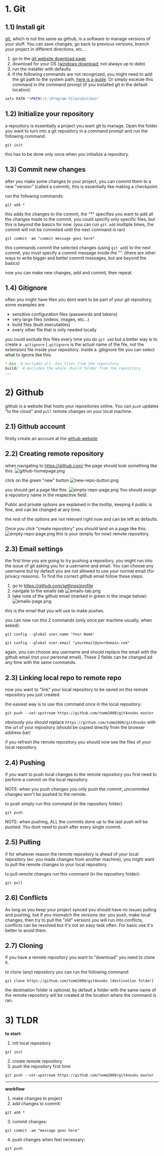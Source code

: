 # 1. Git
## 1.1) Install git
[git](https://git-scm.com/), which is not the same as github, is a software to manage versions of your stuff. You can save changes, go back to previous versions, branch your project in different directions, etc...

1. go to the [git website download page](https://git-scm.com/downloads)
2. download for your OS ([windows download](https://github.com/git-for-windows/git/releases/download/v2.46.0.windows.1/Git-2.46.0-64-bit.exe), not always up to date)
3. run the installer with defaults
4. if the following commands are not recognized, you might need to add the git path to the system path, [here is a guide](https://stackoverflow.com/questions/26620312/installing-git-in-path-with-github-client-for-windows). Or simply exceute this command in the command prompt (if you installed git in the default location):
```cmd
setx PATH "%PATH%;C:\Program Files\Git\bin"
```

## 1.2) Initialize your repository
a repository is essentially a project you want git to manage. Open the folder you want to turn into a git repository in a command prompt and run the following command:

```
git init
```

this has to be done only once when you initialize a repository.
## 1.3) Commit new changes
after you make some changes to your project, you can commit them to a new "version" (called a commit), this is essentially like making a checkpoint.

run the following commands:

```
git add *
```
this adds the changes to the commit, the "\*" specifies you want to add all the changes made to the commit, you could specify only specific files, but this is beyond the basics for now. (you can run `git add` multiple times, the commit will not be commited until the next command is ran)

```
git commit -am "commit message goes here"
```
this commands commit the selected changes (using `git add`) to the next commit, you must specify a commit message inside the "". (there are other ways to write bigger and better commit messages, but are beyond the basics)

now you can make new changes, add and commit, then repeat.

## 1.4) Gitignore
often you might have files you dont want to be part of your git repository, some examples are:
- sensitive configuration files (passwords and tokens)
- very large files (videos, images, etc...)
- build files (built executables)
- every other file that is only needed locally

you could exclude this files every time you do `git add` but a better way is to create a `.gitignore` (`.gitignore` is the actual name of the file, not the extension) file inside your repository. Inside a .gitignore file you can select what to ignore like this:

```python
*.bin  # excludes all .bin files from the repository
build/  # excludes the whole /build folder from the repository
...
```

# 2) Github
github is a website that hosts your repositories online. You can `push` updates "to the cloud" and `pull` remote changes on your local machine.

## 2.1) Github account
firstly create an account at the [github website](https://github.com/)

## 2.2) Creating remote repository
when navigating to https://github.com/ the page should look something like this:
![github-homepage.png](assets/github-homepage.png)

click on the green "new" button
![new-repo-button.png](assets/new-repo-button.png)

you should get a page like this:
![empty-repo-page.png](assets/empty-repo-page.png)
You should assign a repository name in the respective field.

Public and private options are explained in the tooltip, keeping it public is fine, and can be changed at any time.

the rest of the options are not relevant right now and can be left as defaults.

Once you click "create repository" you should land on a page like this:
![empty-repo-page.png](assets/empty-repo-page.png)
this is your (empty for now) remote repository.

## 2.3) Email settings
the first time you are going to try pushing a repository, you might run into the issue of git asking you for a username and email. You can choose any username but by default you are not allowed to use your normal email (for privacy reasons). To find the correct github email follow these steps:

1. go to https://github.com/settings/profile
2. navigate to the emails tab
![emails-tab.png](assets/emails-tab.png)
3. take note of the github email (marked in green in the image below):
![emails-page.png](assets/emails-page.png)

this is the email that you will use to make pushes.

you can now run this 2 commands (only once per machine usually, when asked):

```
git config --global user.name "Your Name"
```

```
git config --global user.email "youremail@yourdomain.com"
```

again, you can choose any username and should replace the email with the github email (not your personal email). These 2 fields can be changed ad any time with the same commands.

## 2.3) Linking local repo to remote repo
now you want to "link" your local repository to be saved on this remote repository you just created.

the easiest way is to use this command once in the local repository:

```
git push --set-upstream https://github.com/tomm2000/git4noobs master
```

obviously you should replace `https://github.com/tomm2000/git4noobs` with the url of your repository (should be copied directly from the browser address bar)

if you refresh the remote repository you should now see the files of your local repository.

## 2.4) Pushing
if you want to push local changes to the remote repository you first need to perform a commit on the local repository.

NOTE: when you push changes you only push the commit, uncommited changes won't be pushed to the remote.

to push simply run this command (in the repository folder):
```
git push
```

NOTE: when pushing, ALL the commits done up to the last push will be pushed. You dont need to push after every single commit.
## 2.5) Pulling
if for whatever reason the remote repository is ahead of your local repository (ex: you made changes from another machine), you might want to pull the remote changes to your local repository.

to pull remote changes run this command (in the repository folder):
```
git pull
```

## 2.6) Conflicts
As long as you keep your project synced you should have no issues pulling and pushing, but if you mismatch the versions (ex: you push, make local changes, then try to pull the "old" version) you will run into conflicts, conflicts can be resolved but it's not an easy task often. For basic use it's better to avoid them.

## 2.7) Cloning
If you have a remote repository you want to "download" you need to clone it.

to clone (any) repository you can run the following command:
```
git clone https://github.com/tomm2000/git4noobs [destination folder]
```

the destination folder is optional, by default a folder with the same name of the remote repository will be created at the location where the command is ran.

# 3) TLDR

**to start:**
1. init local repository
```
git init
```
2. create remote repository
3. push the repository first time
```
git push --set-upstream https://github.com/tomm2000/git4noobs master
```

---

**workflow**
1. make changes to project
2. add changes to commit:
```
git add *
```
3. commit changes:
```
git commit -am "message goes here"
```
4. push changes when feel necessary:
```
git push
```

